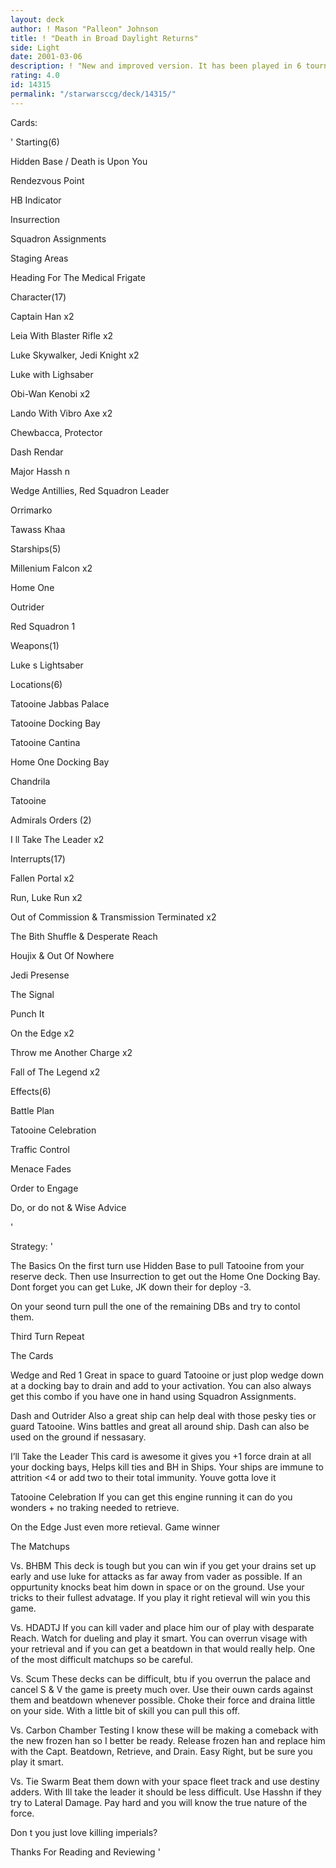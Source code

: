 ```yaml
---
layout: deck
author: ! Mason "Palleon" Johnson
title: ! "Death in Broad Daylight Returns"
side: Light
date: 2001-03-06
description: ! "New and improved version. It has been played in 6 tourney s and is 20-4 so far. It retrives tons, Battles, and wins"
rating: 4.0
id: 14315
permalink: "/starwarsccg/deck/14315/"
---
```

Cards:

'
Starting(6)


Hidden Base / Death is Upon You

Rendezvous Point

HB Indicator

Insurrection

Squadron Assignments

Staging Areas

Heading For The Medical Frigate


Character(17)


Captain Han x2

Leia With Blaster Rifle x2

Luke Skywalker, Jedi Knight x2 

Luke with Lighsaber

Obi-Wan Kenobi x2

Lando With Vibro Axe x2

Chewbacca, Protector

Dash Rendar

Major Hassh n

Wedge Antillies, Red Squadron Leader

Orrimarko

Tawass Khaa


Starships(5)

Millenium Falcon x2

Home One

Outrider

Red Squadron 1


Weapons(1)


Luke s Lightsaber


Locations(6)


Tatooine Jabbas Palace

Tatooine Docking Bay

Tatooine Cantina

Home One Docking Bay

Chandrila

Tatooine


Admirals Orders (2)


I ll Take The Leader x2


Interrupts(17)


Fallen Portal x2

Run, Luke Run x2

Out of Commission & Transmission Terminated x2

The Bith Shuffle & Desperate Reach

Houjix & Out Of Nowhere

Jedi Presense

The Signal

Punch It

On the Edge x2

Throw me Another Charge x2

Fall of The Legend x2


Effects(6)


Battle Plan

Tatooine Celebration

Traffic Control

Menace Fades

Order to Engage

Do, or do not & Wise Advice

'

Strategy: '

The Basics On the first turn use Hidden Base to pull Tatooine from your reserve deck. Then use Insurrection to get out the Home One Docking Bay. Dont forget you can get Luke, JK down their for deploy -3.


On your seond turn pull the one of the remaining DBs and try to contol them.


Third Turn Repeat


The Cards


Wedge and Red 1 Great in space to guard Tatooine or just plop wedge down at a docking bay to drain and add to your activation. You can also always get this combo if you have one in hand using Squadron Assignments.


Dash and Outrider Also a great ship can help deal with those pesky ties or guard Tatooine. Wins battles and great all around ship. Dash can also be used on the ground if nessasary.


I’ll Take the Leader This card is awesome it gives you +1 force drain at all your docking bays, Helps kill ties and BH in Ships. Your ships are immune to attrition <4 or add two to their total immunity. Youve gotta love it


Tatooine Celebration If you can get this engine running it can do you wonders + no traking needed to retrieve.


On the Edge Just even more retieval. Game winner


The Matchups


Vs. BHBM This deck is tough but you can win if you get your drains set up early and use luke for attacks as far away from vader as possible. If an oppurtunity knocks beat him down in space or on the ground. Use your tricks to their fullest advatage. If you play it right retieval will win you this game.


Vs. HDADTJ If you can kill vader and place him our of play with desparate Reach. Watch for dueling and play it smart. You can overrun visage with your retrieval and if you can get a beatdown in that would really help. One of the most difficult matchups so be careful.


Vs. Scum These decks can be difficult, btu if you overrun the palace and cancel S & V the game is preety much over. Use their ouwn cards against them and beatdown whenever possible. Choke their force and draina little on your side. With a little bit of skill you can pull this off.


Vs. Carbon Chamber Testing I know these will be making a comeback with the new frozen han so I better be ready. Release frozen han and replace him with the Capt. Beatdown, Retrieve, and Drain. Easy Right, but be sure you play it smart.


Vs. Tie Swarm Beat them down with your space fleet track and use destiny adders. With Ill take the leader it should be less difficult. Use Hasshn if they try to Lateral Damage. Pay hard and you will know the true nature of the force.


Don t you just love killing imperials?


Thanks For Reading and Reviewing   '

